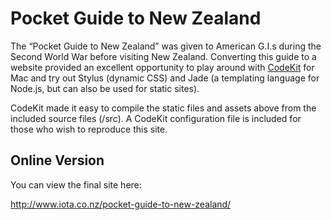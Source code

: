 Pocket Guide to New Zealand
===========================

The &ldquo;Pocket Guide to New Zealand&rdquo; was given to American G.I.s during the Second World War before visiting New Zealand. Converting this guide to a website provided an excellent opportunity to play around with [CodeKit](http://incident57.com/codekit/) for Mac and try out Stylus (dynamic CSS) and Jade (a templating language for Node.js, but can also be used for static sites).

CodeKit made it easy to compile the static files and assets above from the included source files (/src). A CodeKit configuration file is included for those who wish to reproduce this site.

Online Version
--------------

You can view the final site here:

http://www.iota.co.nz/pocket-guide-to-new-zealand/